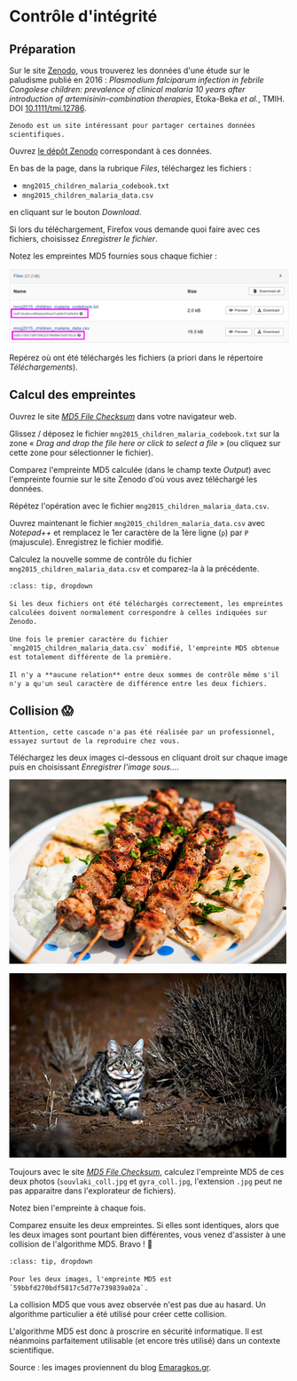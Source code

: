 # Contrôle d'intégrité

## Préparation

Sur le site [Zenodo](https://zenodo.org/), vous trouverez les données d'une étude sur le paludisme publié en 2016 : *Plasmodium falciparum infection in febrile Congolese children: prevalence of clinical malaria 10 years after introduction of artemisinin-combination therapies*, Etoka-Beka *et al.*, TMIH. DOI [10.1111/tmi.12786](https://onlinelibrary.wiley.com/doi/10.1111/tmi.12786).

```{note}
Zenodo est un site intéressant pour partager certaines données scientifiques.
```

Ouvrez [le dépôt Zenodo](https://zenodo.org/record/154453) correspondant à ces données.

En bas de la page, dans la rubrique *Files*, téléchargez les fichiers :

- `mng2015_children_malaria_codebook.txt`
- `mng2015_children_malaria_data.csv`

en cliquant sur le bouton *Download*.

Si lors du téléchargement, Firefox vous demande quoi faire avec ces fichiers, choisissez *Enregistrer le fichier*.

Notez les empreintes MD5 fournies sous chaque fichier :

![](img/malaria_md5.png)

Repérez où ont été téléchargés les fichiers (a priori dans le répertoire *Téléchargements*).


## Calcul des empreintes

Ouvrez le site [*MD5 File Checksum*](https://emn178.github.io/online-tools/md5_checksum.html) dans votre navigateur web.

Glissez / déposez le fichier `mng2015_children_malaria_codebook.txt` sur la zone « *Drag and drop the file here or click to select a file* » (ou cliquez sur cette zone pour sélectionner le fichier).

Comparez l'empreinte MD5 calculée (dans le champ texte *Output*) avec l'empreinte fournie sur le site Zenodo d'où vous avez téléchargé les données.

Répétez l'opération avec le fichier `mng2015_children_malaria_data.csv`.

Ouvrez maintenant le fichier `mng2015_children_malaria_data.csv` avec *Notepad++* et remplacez le 1er caractère de la 1ère ligne (`p`) par `P` (majuscule). Enregistrez le fichier modifié.

Calculez la nouvelle somme de contrôle du fichier `mng2015_children_malaria_data.csv` et comparez-la à la précédente.

```{admonition} Éléments de réponse
:class: tip, dropdown

Si les deux fichiers ont été téléchargés correctement, les empreintes calculées doivent normalement correspondre à celles indiquées sur Zenodo.

Une fois le premier caractère du fichier `mng2015_children_malaria_data.csv` modifié, l'empreinte MD5 obtenue est totalement différente de la première.

Il n'y a **aucune relation** entre deux sommes de contrôle même s'il n'y a qu'un seul caractère de différence entre les deux fichiers.
```


## Collision 😱

```{warning}
Attention, cette cascade n'a pas été réalisée par un professionnel, essayez surtout de la reproduire chez vous.
```
Téléchargez les deux images ci-dessous en cliquant droit sur chaque image puis en choisissant *Enregistrer l'image sous...*.

![](img/souvlaki_coll.jpg)

![](img/gyra_coll.jpg)

Toujours avec le site [*MD5 File Checksum*](https://emn178.github.io/online-tools/md5_checksum.html), calculez l'empreinte MD5 de ces deux photos (`souvlaki_coll.jpg` et `gyra_coll.jpg`, l'extension `.jpg` peut ne pas apparaitre dans l'explorateur de fichiers).

Notez bien l'empreinte à chaque fois. 

Comparez ensuite les deux empreintes. Si elles sont identiques, alors que les deux images sont pourtant bien différentes, vous venez d'assister à une collision de l'algorithme MD5. Bravo ! 🥳

```{admonition} Éléments de réponse
:class: tip, dropdown

Pour les deux images, l'empreinte MD5 est `59bbfd270bdf5817c5d77e739839a02a`.
```

La collision MD5 que vous avez observée n'est pas due au hasard. Un algorithme particulier a été utilisé pour créer cette collision.

L'algorithme MD5 est donc à proscrire en sécurité informatique. Il est néanmoins parfaitement utilisable (et encore très utilisé) dans un contexte scientifique.

Source : les images proviennent du blog [Emaragkos.gr](https://emaragkos.gr/infosec-adventures/create-your-own-md5-collisions/).
